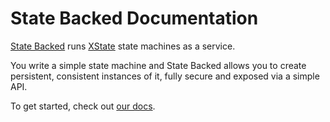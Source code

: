 # State Backed Documentation

[State Backed](https://statebacked.dev) runs [XState](https://xstate.js.org/docs/) state machines
as a service.

You write a simple state machine and State Backed allows you to create persistent, consistent instances
of it, fully secure and exposed via a simple API.

To get started, check out [our docs](https://docs.statebacked.dev).
